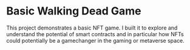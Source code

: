 # Basic Walking Dead Game

This project demonstrates a basic NFT game. I built it to explore and understand the potential of smart contracts and in particular how NFTs could potentially be a gamechanger in the gaming or metaverse space.
